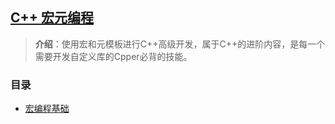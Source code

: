 ## [C++ 宏元编程](#)
> **介绍**：使用宏和元模板进行C++高级开发，属于C++的进阶内容，是每一个需要开发自定义库的Cpper必背的技能。


### 目录
- [宏编程基础](docs/contents/macro/cxx_macro_syntax.md)